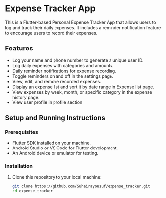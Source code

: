 # Expense Tracker App

This is a Flutter-based Personal Expense Tracker App that allows users to log and track their daily expenses. It includes a reminder notification feature to encourage users to record their expenses.

## Features
- Log your name and phone number to generate a unique user ID.
- Log daily expenses with categories and amounts.
- Daily reminder notifications for expense recording.
- Toggle reminders on and off in the settings page.
- View, edit, and remove recorded expenses.
- Display an expense list and sort it by date range in Expense list page.
- View expenses by week, month, or specific category in the expense history page.
- View user profile in profile section 

## Setup and Running Instructions

### Prerequisites
- Flutter SDK installed on your machine.
- Android Studio or VS Code for Flutter development.
- An Android device or emulator for testing.

### Installation
1. Clone this repository to your local machine:

   ```bash
   git clone https://github.com/Suhairayousuf/expense_tracker.git  
   cd expense_tracker  

